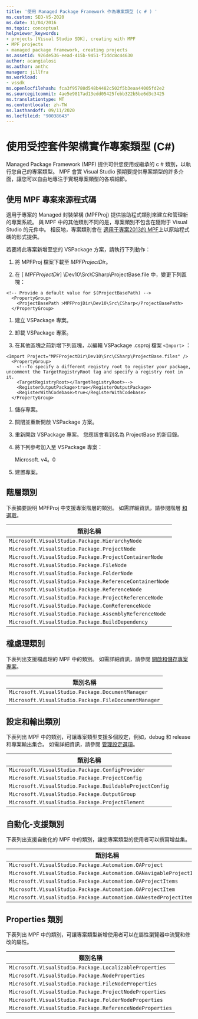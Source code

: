 ```yaml
---
title: '使用 Managed Package Framework 作為專案類型 (c # ) '
ms.custom: SEO-VS-2020
ms.date: 11/04/2016
ms.topic: conceptual
helpviewer_keywords:
- projects [Visual Studio SDK], creating with MPF
- MPF projects
- managed package framework, creating projects
ms.assetid: 926de536-eead-415b-9451-f1ddc8c44630
author: acangialosi
ms.author: anthc
manager: jillfra
ms.workload:
- vssdk
ms.openlocfilehash: fca3f95780d548b4482c502f5b3eaa44005fd2e2
ms.sourcegitcommit: 4ae5e9817ad13edd05425febb322b5be6d3c3425
ms.translationtype: MT
ms.contentlocale: zh-TW
ms.lasthandoff: 09/11/2020
ms.locfileid: "90038643"
---
```

# <a name="using-the-managed-package-framework-to-implement-a-project-type-c"></a>使用受控套件架構實作專案類型 (C#)
Managed Package Framework (MPF) 提供可供您使用或繼承的 c # 類別，以執行您自己的專案類型。 MPF 會實 Visual Studio 預期要提供專案類型的許多介面，讓您可以自由地專注于實現專案類型的各項細節。

## <a name="using-the-mpf-project-source-code"></a>使用 MPF 專案來源程式碼
 適用于專案的 Managed 封裝架構 (MPFProj) 提供協助程式類別來建立和管理新的專案系統。 與 MPF 中的其他類別不同的是，專案類別不包含在隨附于 Visual Studio 的元件中。 相反地，專案類別會在 [適用于專案2013的 MPF](https://github.com/tunnelvisionlabs/MPFProj10)上以原始程式碼的形式提供。

 若要將此專案新增至您的 VSPackage 方案，請執行下列動作：

1. 將 MPFProj 檔案下載至 *MPFProjectDir*。

2. 在 [ *MPFProjectDir*] \Dev10\Src\CSharp\ProjectBase.file 中，變更下列區塊：

```
<!-- Provide a default value for $(ProjectBasePath) -->
  <PropertyGroup>
    <ProjectBasePath >MPFProjDir\Dev10\Src\CSharp</ProjectBasePath>
  </PropertyGroup>
```

1. 建立 VSPackage 專案。

2. 卸載 VSPackage 專案。

3. 在其他區塊之前新增下列區塊，以編輯 VSPackage .csproj 檔案 `<Import>` ：

```
<Import Project="MPFProjectDir\Dev10\Src\CSharp\ProjectBase.files" />
  <PropertyGroup>
    <!--To specify a different registry root to register your package, uncomment the TargetRegistryRoot tag and specify a registry root in it.
    <TargetRegistryRoot></TargetRegistryRoot>-->
    <RegisterOutputPackage>true</RegisterOutputPackage>
    <RegisterWithCodebase>true</RegisterWithCodebase>
  </PropertyGroup>
```

1. 儲存專案。

2. 關閉並重新開啟 VSPackage 方案。

3. 重新開啟 VSPackage 專案。 您應該會看到名為 ProjectBase 的新目錄。

4. 將下列參考加入至 VSPackage 專案：

     Microsoft. v4。0

5. 建置專案。

## <a name="hierarchy-classes"></a>階層類別
 下表摘要說明 MPFProj 中支援專案階層的類別。 如需詳細資訊，請參閱階層 [和選取](../../extensibility/internals/hierarchies-and-selection.md)。

|類別名稱|
|----------------|
|`Microsoft.VisualStudio.Package.HierarchyNode`|
|`Microsoft.VisualStudio.Package.ProjectNode`|
|`Microsoft.VisualStudio.Package.ProjectContainerNode`|
|`Microsoft.VisualStudio.Package.FileNode`|
|`Microsoft.VisualStudio.Package.FolderNode`|
|`Microsoft.VisualStudio.Package.ReferenceContainerNode`|
|`Microsoft.VisualStudio.Package.ReferenceNode`|
|`Microsoft.VisualStudio.Package.ProjectReferenceNode`|
|`Microsoft.VisualStudio.Package.ComReferenceNode`|
|`Microsoft.VisualStudio.Package.AssemblyReferenceNode`|
|`Microsoft.VisualStudio.Package.BuildDependency`|

## <a name="document-handling-classes"></a>檔處理類別
 下表列出支援檔處理的 MPF 中的類別。 如需詳細資訊，請參閱 [開啟和儲存專案專案](../../extensibility/internals/opening-and-saving-project-items.md)。

|類別名稱|
|----------------|
|`Microsoft.VisualStudio.Package.DocumentManager`|
|`Microsoft.VisualStudio.Package.FileDocumentManager`|

## <a name="configuration-and-output-classes"></a>設定和輸出類別
 下表列出 MPF 中的類別，可讓專案類型支援多個設定，例如，debug 和 release 和專案輸出集合。 如需詳細資訊，請參閱 [管理設定選項](../../extensibility/internals/managing-configuration-options.md)。

|類別名稱|
|----------------|
|`Microsoft.VisualStudio.Package.ConfigProvider`|
|`Microsoft.VisualStudio.Package.ProjectConfig`|
|`Microsoft.VisualStudio.Package.BuildableProjectConfig`|
|`Microsoft.VisualStudio.Package.OutputGroup`|
|`Microsoft.VisualStudio.Package.ProjectElement`|

## <a name="automation-support-classes"></a>自動化-支援類別
 下表列出支援自動化的 MPF 中的類別，讓您專案類型的使用者可以撰寫增益集。

|類別名稱|
|----------------|
|`Microsoft.VisualStudio.Package.Automation.OAProject`|
|`Microsoft.VisualStudio.Package.Automation.OANavigableProjectItems`|
|`Microsoft.VisualStudio.Package.Automation.OAProjectItems`|
|`Microsoft.VisualStudio.Package.Automation.OAProjectItem`|
|`Microsoft.VisualStudio.Package.Automation.OANestedProjectItem`|

## <a name="properties-classes"></a>Properties 類別
 下表列出 MPF 中的類別，可讓專案類型新增使用者可以在屬性瀏覽器中流覽和修改的屬性。

|類別名稱|
|----------------|
|`Microsoft.VisualStudio.Package.LocalizableProperties`|
|`Microsoft.VisualStudio.Package.NodeProperties`|
|`Microsoft.VisualStudio.Package.FileNodeProperties`|
|`Microsoft.VisualStudio.Package.ProjectNodeProperties`|
|`Microsoft.VisualStudio.Package.FolderNodeProperties`|
|`Microsoft.VisualStudio.Package.ReferenceNodeProperties`|
